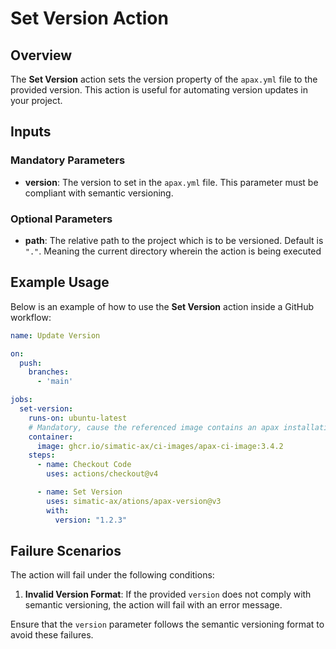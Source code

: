 # Set Version Action

## Overview

The **Set Version** action sets the version property of the `apax.yml` file to the provided version. This action is useful for automating version updates in your project.

## Inputs

### Mandatory Parameters

- **version**: The version to set in the `apax.yml` file. This parameter must be compliant with semantic versioning.

### Optional Parameters

- **path**: The relative path to the project which is to be versioned. Default is `"."`. Meaning the current directory wherein the action is being executed

## Example Usage

Below is an example of how to use the **Set Version** action inside a GitHub workflow:

```yaml
name: Update Version

on:
  push:
    branches:
      - 'main'

jobs:
  set-version:
    runs-on: ubuntu-latest
    # Mandatory, cause the referenced image contains an apax installation
    container:
      image: ghcr.io/simatic-ax/ci-images/apax-ci-image:3.4.2
    steps:
      - name: Checkout Code
        uses: actions/checkout@v4

      - name: Set Version
        uses: simatic-ax/ations/apax-version@v3
        with:
          version: "1.2.3"
```
## Failure Scenarios

The action will fail under the following conditions:

1. **Invalid Version Format**: If the provided `version` does not comply with semantic versioning, the action will fail with an error message.

Ensure that the `version` parameter follows the semantic versioning format to avoid these failures.